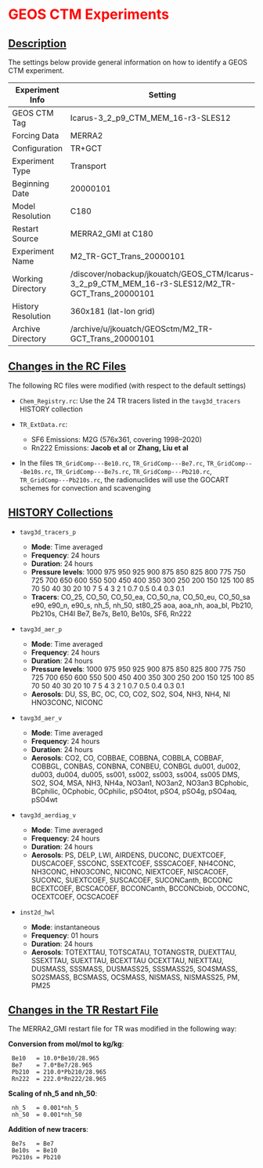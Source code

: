 # <span style="color: red">GEOS CTM Experiments</span>

## [Description](#)

The settings below provide general information on how to identify a GEOS CTM experiment.

| Experiment Info | Setting                            |
|             --- | ---                                |
| GEOS CTM Tag    | Icarus-3_2_p9_CTM_MEM_16-r3-SLES12 |
| Forcing Data    | MERRA2                             |
| Configuration   | TR+GCT                                 |
| Experiment Type | Transport                          |
| Beginning Date  | 20000101                           |
| Model Resolution| C180                               |
| Restart Source  | MERRA2_GMI at C180                 |
| Experiment Name | M2_TR-GCT_Trans_20000101               |
| Working Directory | /discover/nobackup/jkouatch/GEOS_CTM/Icarus-3_2_p9_CTM_MEM_16-r3-SLES12/M2_TR-GCT_Trans_20000101 |
| History Resolution |  360x181 (lat-lon grid)             |
| Archive Directory | /archive/u/jkouatch/GEOSctm/M2_TR-GCT_Trans_20000101 |

## [Changes in the RC Files](#)

The following RC files were modified (with respect to the default settings)

* `Chem_Registry.rc`: Use the 24 TR tracers listed in the `tavg3d_tracers` HISTORY collection

* `TR_ExtData.rc`:

     - SF6 Emissions:   M2G (576x361, covering 1998–2020)
     - Rn222 Emissions: **Jacob et al** or **Zhang, Liu et al**

* In the files `TR_GridComp---Be10.rc`,  `TR_GridComp---Be7.rc`, `TR_GridComp---Be10s.rc`, 
  `TR_GridComp---Be7s.rc`, `TR_GridComp---Pb210.rc`, `TR_GridComp---Pb210s.rc`,
  the radionuclides will use the GOCART schemes for convection and scavenging

## [HISTORY Collections](#)

- `tavg3d_tracers_p`
     * **Mode**: Time averaged
     * **Frequency**: 24 hours
     * **Duration**:  24 hours
     * **Pressure levels**: 1000 975 950 925 900 875 850 825 800
                         775 750 725 700 650 600 550 500 450
                         400 350 300 250 200 150 125 100  85
                          70  50  40  30  20  10   7   5   4
                           3   2   1 0.7 0.5 0.4 0.3 0.1
     * **Tracers**: CO_25, CO_50,  CO_50_ea, CO_50_na, CO_50_eu, CO_50_sa
                    e90,   e90_n,  e90_s,    nh_5,     nh_50,    st80_25
                    aoa,   aoa_nh, aoa_bl,   Pb210,    Pb210s,   CH4I
                    Be7,   Be7s,   Be10,     Be10s,    SF6,      Rn222
 
 - `tavg3d_aer_p`
     * **Mode**: Time averaged
     * **Frequency**: 24 hours
     * **Duration**:  24 hours
     * **Pressure levels**: 1000 975 950 925 900 875 850 825 800
                         775 750 725 700 650 600 550 500 450
                         400 350 300 250 200 150 125 100  85
                          70  50  40  30  20  10   7   5   4
                           3   2   1 0.7 0.5 0.4 0.3 0.1
     * **Aerosols**: DU, SS, BC, OC, CO, CO2,  SO2, SO4, NH3, NH4, NI
                     HNO3CONC,   NICONC


 - `tavg3d_aer_v`
     * **Mode**: Time averaged
     * **Frequency**: 24 hours
     * **Duration**:  24 hours
     * **Aerosols**: CO2, CO, COBBAE, COBBNA, COBBLA, COBBAF, COBBGL, CONBAS, CONBNA, CONBEU, CONBGL
                     du001, du002, du003, du004, du005, ss001, ss002, ss003, ss004, ss005
                     DMS, SO2, SO4, MSA, NH3, NH4a, NO3an1, NO3an2, NO3an3
                     BCphobic, BCphilic, OCphobic, OCphilic, pSO4tot, pSO4, pSO4g, pSO4aq, pSO4wt

 - `tavg3d_aerdiag_v`
     * **Mode**: Time averaged
     * **Frequency**: 24 hours
     * **Duration**:  24 hours
     * **Aerosols**: PS, DELP, LWI, AIRDENS, DUCONC, DUEXTCOEF, DUSCACOEF, SSCONC, 
                     SSEXTCOEF, SSSCACOEF, NH4CONC, NH3CONC, HNO3CONC, NICONC, 
                     NIEXTCOEF, NISCACOEF, SUCONC, SUEXTCOEF, SUSCACOEF, SUCONCanth, BCCONC
                     BCEXTCOEF, BCSCACOEF, BCCONCanth, BCCONCbiob, OCCONC, OCEXTCOEF, OCSCACOEF


 - `inst2d_hwl`
     * **Mode**: instantaneous
     * **Frequency**: 01 hours
     * **Duration**:  24 hours
     * **Aerosols**: TOTEXTTAU, TOTSCATAU, TOTANGSTR, DUEXTTAU, SSEXTTAU,  SUEXTTAU,  BCEXTTAU
                     OCEXTTAU,  NIEXTTAU,  DUSMASS,   SSSMASS,  DUSMASS25, SSSMASS25, 
                     SO4SMASS,  SO2SMASS,  BCSMASS,   OCSMASS,  NISMASS,   NISMASS25, PM, PM25
                


## [Changes in the TR Restart File](#)

The MERRA2_GMI restart file for TR was modified in the following way:

**Conversion from mol/mol to kg/kg**:

     Be10   = 10.0*Be10/28.965
     Be7    = 7.0*Be7/28.965
     Pb210  = 210.0*Pb210/28.965
     Rn222  = 222.0*Rn222/28.965

**Scaling of nh_5 and nh_50**:

     nh_5   = 0.001*nh_5
     nh_50  = 0.001*nh_50
     
**Addition of new tracers**:

     Be7s   = Be7
     Be10s  = Be10
     Pb210s = Pb210
